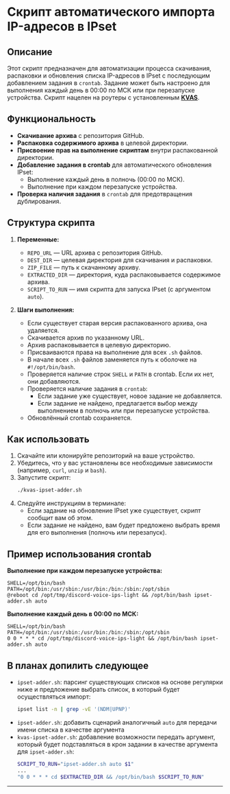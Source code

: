 # Скрипт автоматического импорта IP-адресов в IPset

## Описание

Этот скрипт предназначен для автоматизации процесса скачивания, распаковки и обновления списка IP-адресов в IPset с последующим добавлением задания в `crontab`. Задание может быть настроено для выполнения каждый день в 00:00 по МСК или при перезапуске устройства. Скрипт нацелен на роутеры с установленным **[KVAS](https://github.com/qzeleza/kvas)**.

## Функциональность

- **Скачивание архива** с репозитория GitHub.
- **Распаковка содержимого архива** в целевой директории.
- **Присвоение прав на выполнение скриптам** внутри распакованной директории.
- **Добавление задания в crontab** для автоматического обновления IPset:
  - Выполнение каждый день в полночь (00:00 по МСК).
  - Выполнение при каждом перезапуске устройства.
- **Проверка наличия задания** в `crontab` для предотвращения дублирования.

## Структура скрипта

1. **Переменные:**
   - `REPO_URL` — URL архива с репозитория GitHub.
   - `DEST_DIR` — целевая директория для скачивания и распаковки.
   - `ZIP_FILE` — путь к скачанному архиву.
   - `EXTRACTED_DIR` — директория, куда распаковывается содержимое архива.
   - `SCRIPT_TO_RUN` — имя скрипта для запуска IPset (с аргументом `auto`).

2. **Шаги выполнения:**
   - Если существует старая версия распакованного архива, она удаляется.
   - Скачивается архив по указанному URL.
   - Архив распаковывается в целевую директорию.
   - Присваиваются права на выполнение для всех `.sh` файлов.
   - В начале всех `.sh` файлов заменяется путь к оболочке на `#!/opt/bin/bash`.
   - Проверяется наличие строк `SHELL` и `PATH` в crontab. Если их нет, они добавляются.
   - Проверяется наличие задания в `crontab`:
     - Если задание уже существует, новое задание не добавляется.
     - Если задание не найдено, предлагается выбор между выполнением в полночь или при перезапуске устройства.
   - Обновлённый crontab сохраняется.

## Как использовать

1. Скачайте или клонируйте репозиторий на ваше устройство.
2. Убедитесь, что у вас установлены все необходимые зависимости (например, `curl`, `unzip` и `bash`).
3. Запустите скрипт:
   ```bash
   ./kvas-ipset-adder.sh
   ```
4. Следуйте инструкциям в терминале:
   - Если задание на обновление IPset уже существует, скрипт сообщит вам об этом.
   - Если задание не найдено, вам будет предложено выбрать время для его выполнения (полночь или перезапуск).

## Пример использования crontab

**Выполнение при каждом перезапуске устройства:**
   ```crontab
   SHELL=/opt/bin/bash
   PATH=/opt/bin:/usr/sbin:/usr/bin:/bin:/sbin:/opt/sbin
   @reboot cd /opt/tmp/discord-voice-ips-light && /opt/bin/bash ipset-adder.sh auto
   ```
**Выполнение каждый день в 00:00 по МСК:**
   ```crontab
   SHELL=/opt/bin/bash
   PATH=/opt/bin:/usr/sbin:/usr/bin:/bin:/sbin:/opt/sbin
   0 0 * * * cd /opt/tmp/discord-voice-ips-light && /opt/bin/bash ipset-adder.sh auto
   ```

## В планах допилить следующее

- `ipset-adder.sh`: парсинг существующих списков на основе регулярки ниже и предложение выбрать список, в который будет осуществляться импорт:
    ```bash
    ipset list -n | grep -vE '(NDM|UPNP)'
    ```
- `ipset-adder.sh`: добавить сценарий аналогичный `auto` для передачи имени списка в качестве аргумента
- `kvas-ipset-adder.sh`: добавление возможности передать аргумент, который будет подставляться в крон задании в качестве аргумента для `ipset-adder.sh`:
    ```bash
    SCRIPT_TO_RUN="ipset-adder.sh auto $1"
    ...
    "0 0 * * * cd $EXTRACTED_DIR && /opt/bin/bash $SCRIPT_TO_RUN"
    ```
---
